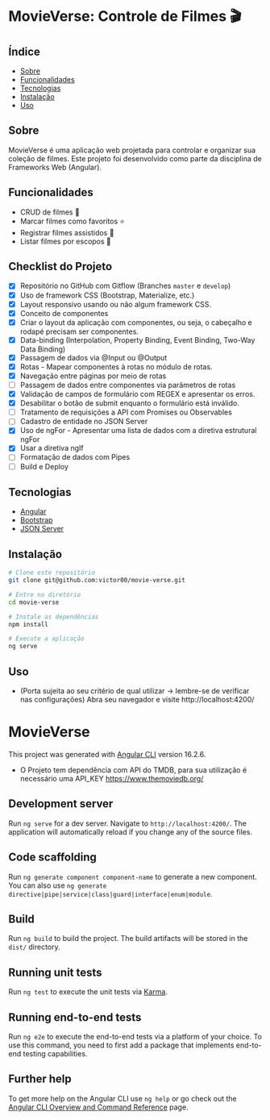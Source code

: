 # MovieVerse: Controle de Filmes 🎬

## Índice

- [Sobre](#sobre)
- [Funcionalidades](#funcionalidades)
- [Tecnologias](#tecnologias)
- [Instalação](#instalação)
- [Uso](#uso)

## Sobre

MovieVerse é uma aplicação web projetada para controlar e organizar sua coleção de filmes. Este projeto foi desenvolvido como parte da disciplina de Frameworks Web (Angular).

## Funcionalidades

- CRUD de filmes 🎥
- Marcar filmes como favoritos ⭐
- Registrar filmes assistidos 👀
- Listar filmes por escopos 📑

## Checklist do Projeto

- [X] Repositório no GitHub com Gitflow (Branches `master` e `develop`)
- [X] Uso de framework CSS (Bootstrap, Materialize, etc.)
- [X] Layout responsivo usando ou não algum framework CSS.
- [X] Conceito de componentes
- [X] Criar o layout da aplicação com componentes, ou seja, o cabeçalho e rodapé precisam ser componentes.
- [X] Data-binding (Interpolation, Property Binding, Event Binding, Two-Way Data Binding)
- [X] Passagem de dados via @Input ou @Output
- [X] Rotas - Mapear componentes à rotas no módulo de rotas.
- [X] Navegação entre páginas por meio de rotas
- [ ] Passagem de dados entre componentes via parâmetros de rotas
- [X] Validação de campos de formulário com REGEX e apresentar os erros.
- [X] Desabilitar o botão de submit enquanto o formulário está inválido.
- [ ] Tratamento de requisições a API com Promises ou Observables
- [ ] Cadastro de entidade no JSON Server
- [X] Uso de ngFor - Apresentar uma lista de dados com a diretiva estrutural ngFor
- [X] Usar a diretiva ngIf
- [ ] Formatação de dados com Pipes
- [ ] Build e Deploy

## Tecnologias

- [Angular](https://angular.io/)
- [Bootstrap](https://getbootstrap.com/)
- [JSON Server](https://github.com/typicode/json-server)

## Instalação

```bash
# Clone este repositório
git clone git@github.com:victor00/movie-verse.git

# Entre no diretório
cd movie-verse

# Instale as dependências
npm install

# Execute a aplicação
ng serve
```

## Uso
-  (Porta sujeita ao seu critério de qual utilizar -> lembre-se de verificar nas configurações)
Abra seu navegador e visite http://localhost:4200/

# MovieVerse

This project was generated with [Angular CLI](https://github.com/angular/angular-cli) version 16.2.6.
- O Projeto tem dependência com API do TMDB, para sua utilização é necessário uma API_KEY
https://www.themoviedb.org/

## Development server

Run `ng serve` for a dev server. Navigate to `http://localhost:4200/`. The application will automatically reload if you change any of the source files.

## Code scaffolding

Run `ng generate component component-name` to generate a new component. You can also use `ng generate directive|pipe|service|class|guard|interface|enum|module`.

## Build

Run `ng build` to build the project. The build artifacts will be stored in the `dist/` directory.

## Running unit tests

Run `ng test` to execute the unit tests via [Karma](https://karma-runner.github.io).

## Running end-to-end tests

Run `ng e2e` to execute the end-to-end tests via a platform of your choice. To use this command, you need to first add a package that implements end-to-end testing capabilities.

## Further help

To get more help on the Angular CLI use `ng help` or go check out the [Angular CLI Overview and Command Reference](https://angular.io/cli) page.
